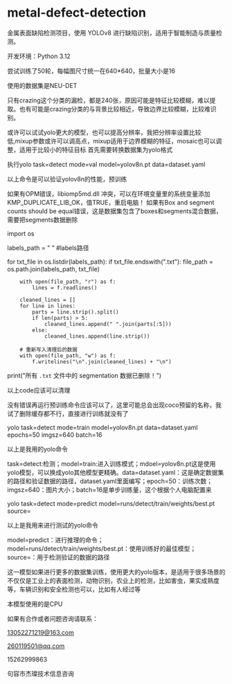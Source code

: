 # metal-defect-detection

金属表面缺陷检测项目，使用 YOLOv8 进行缺陷识别，适用于智能制造与质量检测。

开发环境：Python 3.12

尝试训练了50轮，每幅图尺寸统一在640*640，批量大小是16

使用的数据集是NEU-DET

只有crazing这个分类的漏检，都是240张，原因可能是特征比较模糊，难以提取。也有可能是crazing分类的与背景比较相近，导致边界比较模糊，比较难识别。

或许可以试试yolo更大的模型，也可以提高分辨率，我把分辨率设置比较低,mixup参数或许可以调高点，mixup适用于边界模糊的特征，mosaic也可以调整，适用于比较小的特征目标
首先需要转换数据集为yolo格式

执行yolo task=detect mode=val model=yolov8n.pt data=dataset.yaml

以上命令是可以验证yolov8n的性能，预训练

如果有OPM错误，libiomp5md.dll 冲突，可以在环境变量里的系统变量添加KMP_DUPLICATE_LIB_OK，值TRUE，重启电脑！
如果有Box and segment counts should be equal错误，这是数据集包含了boxes和segments混合数据，需要把segments数据删除

import os

labels_path = " " #labels路径

for txt_file in os.listdir(labels_path):
    if txt_file.endswith(".txt"):
        file_path = os.path.join(labels_path, txt_file)

        with open(file_path, "r") as f:
            lines = f.readlines()

        cleaned_lines = []
        for line in lines:
            parts = line.strip().split()
            if len(parts) > 5:  
                cleaned_lines.append(" ".join(parts[:5])) 
            else:
                cleaned_lines.append(line.strip())

        # 重新写入清理后的数据
        with open(file_path, "w") as f:
            f.writelines("\n".join(cleaned_lines) + "\n")

print("所有 `.txt` 文件中的 segmentation 数据已删除！")

以上code应该可以清理

没有错误再运行预训练命令应该可以了，这里可能总会出现coco预留的名称，我试了删除缓存都不行，直接进行训练就没有了

yolo task=detect mode=train model=yolov8n.pt data=dataset.yaml epochs=50 imgsz=640 batch=16

以上是我用的yolo命令

task=detect:检测；model=train:进入训练模式；mdoel=yolov8n.pt这是使用yolo模型，可以换成yolo其他模型更精确。data=dataset.yaml：这是确定数据集的路径和验证数据的路径，dataset.yaml里面编写；epoch=50：训练次数；imgsz=640：图片大小；batch=16是单步训练量，这个根据个人电脑配置来

yolo task=detect mode=predict model=runs/detect/train/weights/best.pt source=

以上是我用来进行测试的yolo命令

model=predict：进行推理的命令；model=runs/detect/train/weights/best.pt：使用训练好的最佳模型；source=：用于检测验证的数据的路径

这一模型如果进行更多的数据集训练，使用更大的yolo版本，是适用于很多场景的不仅仅是工业上的表面检测，动物识别，农业上的检测，比如害虫，果实成熟度等，车辆识别和安全检测也可以，比如有人经过等

本模型使用的是CPU

如果有合作或者问题咨询请联系：

13052271219@163.com

260119501@qq.com

15262999863

句容市杰璨技术信息咨询
